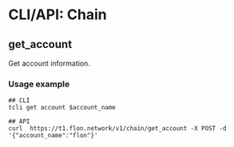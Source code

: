 # CLI/API: Chain

## get_account

Get account information.

### Usage example

```shell
## CLI
tcli get account $account_name

## API
curl  https://t1.flon.network/v1/chain/get_account -X POST -d '{"account_name":"flon"}'
```